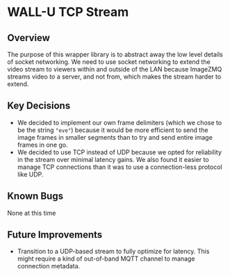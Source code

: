 # WALL-U TCP Stream

## Overview
The purpose of this wrapper library is to abstract away the low level details of socket networking. We need to use socket networking to extend the video stream to viewers within and outside of the LAN because ImageZMQ streams video _to_ a server, and not from, which makes the stream harder to extend. 

## Key Decisions
- We decided to implement our own frame delimiters (which we chose to be the string `"eve"`) because it would be more efficient to send the image frames in smaller segments than to try and send entire image frames in one go.
- We decided to use TCP instead of UDP because we opted for reliability in the stream over minimal latency gains. We also found it easier to manage TCP connections than it was to use a connection-less protocol like UDP.

## Known Bugs
None at this time

## Future Improvements
- Transition to a UDP-based stream to fully optimize for latency. This might require a kind of out-of-band MQTT channel to manage connection metadata. 